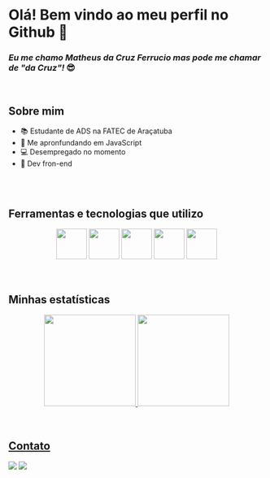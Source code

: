 # Olá! Bem vindo ao meu perfil no Github 👋
### _Eu me chamo Matheus da Cruz Ferrucio mas pode me chamar de "da Cruz"!_ 😎

<br>

## Sobre mim

- 📚 Estudante de ADS na FATEC de Araçatuba
- 🤩 Me apronfundando em JavaScript
- 💻 Desempregado no momento
- 👾 Dev fron-end
<br>
<br>

## Ferramentas e tecnologias que utilizo

<center>
  <div display="flex" align="center">
    <img src="https://cdn.jsdelivr.net/gh/devicons/devicon/icons/git/git-original.svg" width="60" height="60"/>
    <img src="https://cdn.jsdelivr.net/gh/devicons/devicon/icons/html5/html5-original.svg" width="60" height="60"/>
    <img src="https://cdn.jsdelivr.net/gh/devicons/devicon/icons/css3/css3-original.svg" width="60" height="60"/>
    <img src="https://cdn.jsdelivr.net/gh/devicons/devicon/icons/javascript/javascript-original.svg" width="60" height="60"/>
    <img src="https://cdn.jsdelivr.net/gh/devicons/devicon/icons/vscode/vscode-original.svg" width="60" height="60"/>
  </div>
</center>

<br>
<br>

## Minhas estatísticas
<div align="center">
<a href="https://github.com/Matheusferrucio">
  <img height="180em" src="https://github-readme-stats.vercel.app/api/top-langs/?username=Matheusferrucio&layout=compact&langs_count=7&theme=dracula"/>
  <img height="180em" src="https://github-readme-stats.vercel.app/api?username=Matheusferrucio&show_icons=true&theme=dracula&include_all_commits=true&count_private=true"/>
</div>
  
<br>
<br>
  
## Contato
<div text-align="center">
  <a href="https://instagram.com/dacruz_fer" target="_blank"><img src="https://img.shields.io/badge/-Instagram-%23E4405F?style=for-the-   badge&logo=instagram&logoColor=white" target="_blank"></a>
  <a href="https://www.linkedin.com/in/matheus-ferrucio-9b7852237" target="_blank"><img src="https://img.shields.io/badge/-LinkedIn-%230077B5?style=for-the-badge&logo=linkedin&logoColor=white" target="_blank"></a>   
</div>
